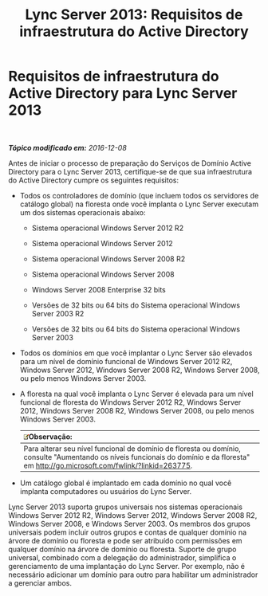 ﻿---
title: 'Lync Server 2013: Requisitos de infraestrutura do Active Directory'
TOCTitle: Requisitos de infraestrutura do Active Directory
ms:assetid: c2086f7b-662f-4179-ab99-2c0311ebd903
ms:mtpsurl: https://technet.microsoft.com/pt-br/library/Gg412955(v=OCS.15)
ms:contentKeyID: 49308003
ms.date: 12/10/2016
mtps_version: v=OCS.15
ms.translationtype: HT
---

# Requisitos de infraestrutura do Active Directory para Lync Server 2013

 

_**Tópico modificado em:** 2016-12-08_

Antes de iniciar o processo de preparação do Serviços de Domínio Active Directory para o Lync Server 2013, certifique-se de que sua infraestrutura do Active Directory cumpre os seguintes requisitos:

  - Todos os controladores de domínio (que incluem todos os servidores de catálogo global) na floresta onde você implanta o Lync Server executam um dos sistemas operacionais abaixo:
    
      - Sistema operacional Windows Server 2012 R2
    
      - Sistema operacional Windows Server 2012
    
      - Sistema operacional Windows Server 2008 R2
    
      - Sistema operacional Windows Server 2008
    
      - Windows Server 2008 Enterprise 32 bits
    
      - Versões de 32 bits ou 64 bits do Sistema operacional Windows Server 2003 R2
    
      - Versões de 32 bits ou 64 bits do Sistema operacional Windows Server 2003

  - Todos os domínios em que você implantar o Lync Server são elevados para um nível de domínio funcional de Windows Server 2012 R2, Windows Server 2012, Windows Server 2008 R2, Windows Server 2008, ou pelo menos Windows Server 2003.

  - A floresta na qual você implanta o Lync Server é elevada para um nível funcional de floresta do Windows Server 2012 R2, Windows Server 2012, Windows Server 2008 R2, Windows Server 2008, ou pelo menos Windows Server 2003.
    
    <table>
    <thead>
    <tr class="header">
    <th><img src="images/Gg425756.note(OCS.15).gif" title="note" alt="note" />Observação:</th>
    </tr>
    </thead>
    <tbody>
    <tr class="odd">
    <td>Para alterar seu nível funcional de domínio de floresta ou domínio, consulte &quot;Aumentando os níveis funcionais do domínio e da floresta&quot; em <a href="http://go.microsoft.com/fwlink/?linkid=263775" class="uri">http://go.microsoft.com/fwlink/?linkid=263775</a>.</td>
    </tr>
    </tbody>
    </table>


  - Um catálogo global é implantado em cada domínio no qual você implanta computadores ou usuários do Lync Server.

Lync Server 2013 suporta grupos universais nos sistemas operacionais Windows Server 2012 R2, Windows Server 2012, Windows Server 2008 R2, Windows Server 2008, e Windows Server 2003. Os membros dos grupos universais podem incluir outros grupos e contas de qualquer domínio na árvore de domínio ou floresta e pode ser atribuído com permissões em qualquer domínio na árvore de domínio ou floresta. Suporte de grupo universal, combinado com a delegação do administrador, simplifica o gerenciamento de uma implantação do Lync Server. Por exemplo, não é necessário adicionar um domínio para outro para habilitar um administrador a gerenciar ambos.

